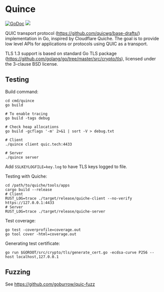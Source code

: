 # Quince
[![GoDoc](https://godoc.org/github.com/goburrow/quic?status.svg)](https://godoc.org/github.com/goburrow/quic)
![](https://github.com/goburrow/quic/workflows/Go/badge.svg)

QUIC transport protocol (https://github.com/quicwg/base-drafts/) implementation in Go, inspired by Cloudflare Quiche.
The goal is to provide low level APIs for applications or protocols using QUIC as a transport. 

TLS 1.3 support is based on standard Go TLS package (https://github.com/golang/go/tree/master/src/crypto/tls),
licensed under the 3-clause BSD license.

## Testing

Build command:
```
cd cmd/quince
go build

# To enable tracing
go build -tags debug

# Check heap allocations
go build -gcflags '-m' 2>&1 | sort -V > debug.txt
```

```
# Client
./quince client quic.tech:4433

# Server
./quince server
```

Add `SSLKEYLOGFILE=key.log` to have TLS keys logged to file.

Testing with Quiche:

```
cd /path/to/quiche/tools/apps
cargo build --release
# Client
RUST_LOG=trace ./target/release/quiche-client --no-verify https://127.0.0.1:4433
# Server
RUST_LOG=trace ./target/release/quiche-server
```

Test coverage:
```
go test -coverprofile=coverage.out
go tool cover -html=coverage.out
```

Generating test certificate:
```
go run $GOROOT/src/crypto/tls/generate_cert.go -ecdsa-curve P256 --host localhost,127.0.0.1
```

## Fuzzing

See https://github.com/goburrow/quic-fuzz
